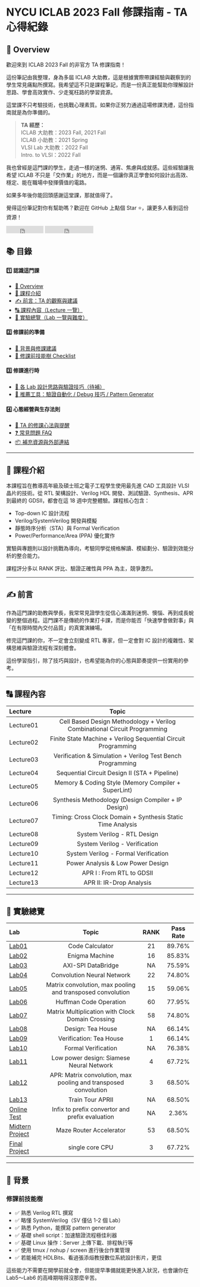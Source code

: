 # NYCU ICLAB 2023 Fall 修課指南 - TA 心得紀錄

## 🧭 Overview

歡迎來到 ICLAB 2023 Fall 的非官方 TA 修課指南！

這份筆記由我整理，身為多屆 ICLAB 大助教，這是根據實際帶課經驗與觀察到的學生常見痛點所撰寫。我希望這不只是課程筆記，而是一份真正能幫助你理解設計思路、學會高效實作、少走冤枉路的學習資源。

這堂課不只考驗技術，也挑戰心理素質。如果你正努力通過這場修課洗禮，這份指南就是為你準備的。

> **TA 經歷：**  
> ICLAB 大助教：2023 Fall, 2021 Fall  
> ICLAB 小助教：2021 Spring  
> VLSI Lab 大助教：2022 Fall  
> Intro. to VLSI：2022 Fall

我也曾經是這門課的學生，走過一樣的迷惘、通宵、焦慮與成就感。這些經驗讓我希望 ICLAB 不只是「交作業」的地方，而是一個讓你真正學會如何設計出高效、穩定、能在職場中發揮價值的電路。

如果多年後你能回頭感謝這堂課，那就值得了。

覺得這份筆記對你有幫助嗎？歡迎在 GitHub 上點個 Star ⭐️，讓更多人看到這份資源！

<!-- Star button -->
<iframe src="https://ghbtns.com/github-btn.html?user=lhlaib&repo=NYCU-ICLAB-2023-Fall&type=star&count=true" frameborder="0" scrolling="0" width="100" height="20"></iframe>

<!-- Follow button -->
<iframe src="https://ghbtns.com/github-btn.html?user=lhlaib&type=follow&count=true" frameborder="0" scrolling="0" width="130" height="20"></iframe>

## 📚 目錄

#### 1️⃣ 認識這門課
- [🧭 Overview](#-overview)
- [📘 課程介紹](#-課程介紹)
- [✍️ 前言：TA 的觀察與建議](#-前言-ta-的觀察與建議)
- [🔠 課程內容（Lecture 一覽）](#-課程內容lecture-一覽)
- [🧪 實驗總覽（Lab 一覽與難度）](#-實驗總覽lab-一覽與難度)

#### 2️⃣ 修課前的準備
- [🎯 背景與修課建議](#-背景與修課建議)
- [🔧 修課前技能樹 Checklist](#-修課前技能樹-checklist)

#### 3️⃣ 修課進行時
- [📂 各 Lab 設計思路與驗證技巧（待補）](#-各-lab-設計思路與驗證技巧待補)
- [🧰 推薦工具：驗證自動化 / Debug 技巧 / Pattern Generator](#-推薦工具驗證自動化--debug-技巧--pattern-generator)

#### 4️⃣ 心態經營與生存法則
- [🧠 TA 的修課心法與提醒](#-ta-的修課心法與提醒)
- [❓ 常見問題 FAQ](#-常見問題-faq)
- [📦 補充資源與外部連結](#-補充資源與外部連結)

---



## 📘 課程介紹

本課程旨在教導高年級及碩士班之電子工程學生使用最先進 CAD 工具設計 VLSI 晶片的技術。從 RTL 架構設計、Verilog HDL 開發、測試驗證、Synthesis、APR 到最終的 GDSII，都會在這 18 週中完整體驗。課程核心包含：

- Top-down IC 設計流程
- Verilog/SystemVerilog 開發與模擬
- 靜態時序分析（STA）與 Formal Verification
- Power/Performance/Area (PPA) 優化實作

實驗與專題則以設計挑戰為導向，考驗同學從規格解讀、模組劃分、驗證到效能分析的整合能力。

課程評分多以 RANK 評比、驗證正確性與 PPA 為主，競爭激烈。

---

## ✍️ 前言

作為這門課的助教與學長，我常常見證學生從信心滿滿到迷惘、懊惱、再到成長蛻變的整個過程。這門課不是傳統的作業打卡課，而是你能否「快速學會做對事」與「在有限時間內交付品質」的真實演練場。

修完這門課的你，不一定會立刻變成 RTL 專家，但一定會對 IC 設計的複雜性、架構思維與驗證流程有深刻體會。

這份學習指引，除了技巧與設計，也希望能為你的心態與節奏提供一份實用的參考。

---

## 🔠 課程內容

| Lecture | Topic |
|:--|:--:|
|Lecture01|Cell Based Design Methodology + Verilog Combinational Circuit Programming|
|Lecture02|Finite State Machine + Verilog Sequential Circuit Programming |
|Lecture03|Verification & Simulation + Verilog Test Bench Programming |
|Lecture04|Sequential Circuit Design II (STA + Pipeline) |
|Lecture05|Memory & Coding Style (Memory Compiler + SuperLint)|
|Lecture06|Synthesis Methodology (Design Compiler + IP Design)|
|Lecture07|Timing: Cross Clock Domain + Synthesis Static Time Analysis|
|Lecture08|System Verilog - RTL Design|
|Lecture09|System Verilog - Verification|
|Lecture10|System Verilog - Formal Verification|
|Lecture11|Power Analysis & Low Power Design|
|Lecture12|APR I : From RTL to GDSII|
|Lecture13|APR II: IR-Drop Analysis|

---

## 🧪 實驗總覽

| Lab | Topic | RANK | Pass Rate |
|:--|:--:|:--:|:--:|
|[Lab01](<https://github.com/kevin861222/NYCU-ICLAB-2024-Spring/tree/main/Mycode/Lab01_iclab065>)|Code Calculator|21|89.76%|
|[Lab02](<https://github.com/kevin861222/NYCU-ICLAB-2024-Spring/tree/main/Mycode/Lab02_iclab065>)|Enigma Machine|16|85.83%|
|[Lab03](<https://github.com/kevin861222/NYCU-ICLAB-2024-Spring/tree/main/Mycode/Lab03_iclab065>)|AXI-SPI DataBridge|NA|75.59%|
|[Lab04](<https://github.com/kevin861222/NYCU-ICLAB-2024-Spring/tree/main/Mycode/Lab04_iclab065>)|Convolution Neural Network|22|74.80%|
|[Lab05](<https://github.com/kevin861222/NYCU-ICLAB-2024-Spring/tree/main/Mycode/Lab05_iclab065>)|Matrix convolution, max pooling and transposed convolution|15|59.06%|
|[Lab06](<https://github.com/kevin861222/NYCU-ICLAB-2024-Spring/tree/main/Mycode/Lab06_iclab065>)|Huffman Code Operation|60|77.95%|
|[Lab07](<https://github.com/kevin861222/NYCU-ICLAB-2024-Spring/tree/main/Mycode/Lab07_iclab065>)|Matrix Multiplication with Clock Domain Crossing|58|74.80%|
|[Lab08](<https://github.com/kevin861222/NYCU-ICLAB-2024-Spring/tree/main/Mycode/Lab08_iclab065>)|Design: Tea House|NA|66.14%|
|[Lab09](<https://github.com/kevin861222/NYCU-ICLAB-2024-Spring/tree/main/Mycode/Lab09_iclab065>)|Verification: Tea House|1|66.14%|
|[Lab10](<https://github.com/kevin861222/NYCU-ICLAB-2024-Spring/tree/main/Mycode/Lab10_iclab065>)|Formal Verification|NA|76.38%|
|[Lab11](<https://github.com/kevin861222/NYCU-ICLAB-2024-Spring/tree/main/Mycode/Lab11_iclab065>)|Low power design: Siamese Neural Network|4|67.72%|
|[Lab12](<https://github.com/kevin861222/NYCU-ICLAB-2024-Spring/tree/main/Mycode/Lab12_iclab065>)|APR: Matrix convolution, max pooling and transposed convolution|3|68.50%|
|[Lab13](<https://github.com/kevin861222/NYCU-ICLAB-2024-Spring/tree/main/Mycode/Lab13_iclab065>)|Train Tour APRII|NA|68.50%|
|[Online Test](<https://github.com/kevin861222/NYCU-ICLAB-2024-Spring/tree/main/Mycode/OT_iclab065>)|Infix to prefix convertor and prefix evaluation|NA|2.36%|
|[Midtern Project](<https://github.com/kevin861222/NYCU-ICLAB-2024-Spring/tree/main/Mycode/Midterm_Project_iclab065>)|Maze Router Accelerator|53|68.50%|
|[Final Project](<https://github.com/kevin861222/NYCU-ICLAB-2024-Spring/tree/main/Mycode/Final_Project>)|single core CPU|3|67.72%|

---

## 🎯 背景

### 修課前技能樹

- ✅ 熟悉 Verilog RTL 撰寫
- ✅ 略懂 SystemVerilog（SV 僅佔 1-2 個 Lab）
- ✅ 熟悉 Python，能撰寫 pattern generator
- ✅ 基礎 shell script：加速驗證流程極佳利器
- ✅ 基礎 Linux 操作：Server 上傳下載、排程執行等
- ✅ 使用 tmux / nohup / screen 進行後台作業管理
- ✅ 若能補完 HDLBits、看過張添烜教授數位系統設計影片，更佳

這些能力不需要在開學前就全會，但能提早準備就能更快進入狀況，也會讓你在 Lab5～Lab6 的高峰期喘得沒那麼辛苦。




